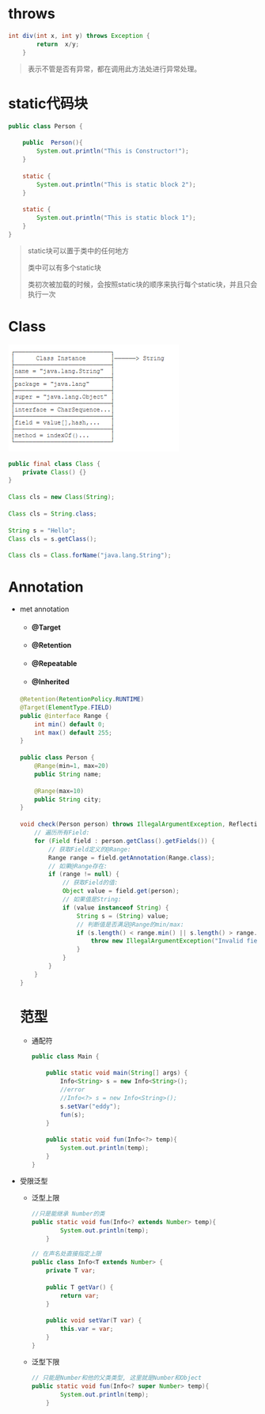 # throws

```java
int div(int x, int y) throws Exception {
        return  x/y;
    }
```

>  表示不管是否有异常，都在调用此方法处进行异常处理。

# static代码块

```java
public class Person {

    public  Person(){
        System.out.println("This is Constructor!");
    }

    static {
        System.out.println("This is static block 2");
    }

    static {
        System.out.println("This is static block 1");
    }
}
```

> static块可以置于类中的任何地方
>
> 类中可以有多个static块
>
> 类初次被加载的时候，会按照static块的顺序来执行每个static块，并且只会执行一次

# Class

![image-20200814154815498](java.assets/image-20200814154815498.png)

```java
public final class Class {
    private Class() {}
}

Class cls = new Class(String);

Class cls = String.class;

String s = "Hello";
Class cls = s.getClass();

Class cls = Class.forName("java.lang.String");
```

# Annotation

- met annotation

  - #### @Target

  - #### @Retention

  - #### @Repeatable

  - #### @Inherited

  ```java
  @Retention(RetentionPolicy.RUNTIME)
  @Target(ElementType.FIELD)
  public @interface Range {
      int min() default 0;
      int max() default 255;
  }
  
  public class Person {
      @Range(min=1, max=20)
      public String name;
  
      @Range(max=10)
      public String city;
  }
  
  void check(Person person) throws IllegalArgumentException, ReflectiveOperationException {
      // 遍历所有Field:
      for (Field field : person.getClass().getFields()) {
          // 获取Field定义的@Range:
          Range range = field.getAnnotation(Range.class);
          // 如果@Range存在:
          if (range != null) {
              // 获取Field的值:
              Object value = field.get(person);
              // 如果值是String:
              if (value instanceof String) {
                  String s = (String) value;
                  // 判断值是否满足@Range的min/max:
                  if (s.length() < range.min() || s.length() > range.max()) {
                      throw new IllegalArgumentException("Invalid field: " + field.getName());
                  }
              }
          }
      }
  }
  ```

  # 范型
  
  - 通配符
  
    ```java
    public class Main {
    
        public static void main(String[] args) {
            Info<String> s = new Info<String>();
            //error
            //Info<?> s = new Info<String>();
            s.setVar("eddy");
            fun(s);
        }
    
        public static void fun(Info<?> temp){
            System.out.println(temp);
        }
    }
    ```
  
    

- 受限泛型

  - 泛型上限

    ```java
    //只是能继承 Number的类
    public static void fun(Info<? extends Number> temp){
            System.out.println(temp);
        }
    ```

    ```java
    // 在声名处直接指定上限
    public class Info<T extends Number> {
        private T var;
    
        public T getVar() {
            return var;
        }
    
        public void setVar(T var) {
            this.var = var;
        }
    }
    ```
    
  - 泛型下限

    ```java
    // 只能是Number和他的父类类型, 这里就是Number和Object 
    public static void fun(Info<? super Number> temp){
            System.out.println(temp);
        }
    ```
    
    

    